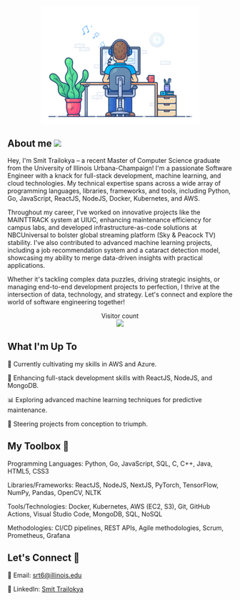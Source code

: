 <p align="center">
    <img
      width="355"
      align="center"
      src="https://raw.githubusercontent.com/SupianIDz/SupianIDz/main/coding.gif"
    />
</p>
 
## About me <img src="https://media.giphy.com/media/mGcNjsfWAjY5AEZNw6/giphy.gif" width="50">

Hey, I'm Smit Trailokya – a recent Master of Computer Science graduate from the University of Illinois Urbana-Champaign! I'm a passionate Software Engineer with a knack for full-stack development, machine learning, and cloud technologies. My technical expertise spans across a wide array of programming languages, libraries, frameworks, and tools, including Python, Go, JavaScript, ReactJS, NodeJS, Docker, Kubernetes, and AWS.

Throughout my career, I've worked on innovative projects like the MAINTTRACK system at UIUC, enhancing maintenance efficiency for campus labs, and developed infrastructure-as-code solutions at NBCUniversal to bolster global streaming platform (Sky & Peacock TV) stability. I've also contributed to advanced machine learning projects, including a job recommendation system and a cataract detection model, showcasing my ability to merge data-driven insights with practical applications.

Whether it's tackling complex data puzzles, driving strategic insights, or managing end-to-end development projects to perfection, I thrive at the intersection of data, technology, and strategy. Let's connect and explore the world of software engineering together!

<p align="center"> 
  Visitor count<br>
  <img src="https://profile-counter.glitch.me/SmitTrailokya/count.svg" />
</p>

## What I'm Up To
🌱 Currently cultivating my skills in AWS and Azure.

🔨 Enhancing full-stack development skills with ReactJS, NodeJS, and MongoDB.

📊 Exploring advanced machine learning techniques for predictive maintenance.

🚀 Steering projects from conception to triumph.

## My Toolbox 🧰
Programming Languages: Python, Go, JavaScript, SQL, C, C++, Java, HTML5, CSS3

Libraries/Frameworks: ReactJS, NodeJS, NextJS, PyTorch, TensorFlow, NumPy, Pandas, OpenCV, NLTK

Tools/Technologies: Docker, Kubernetes, AWS (EC2, S3), Git, GitHub Actions, Visual Studio Code, MongoDB, SQL, NoSQL

Methodologies: CI/CD pipelines, REST APIs, Agile methodologies, Scrum, Prometheus, Grafana

## Let's Connect 🤝

📧 Email: srt6@illinois.edu

💼 LinkedIn: [Smit Trailokya](https://www.linkedin.com/in/smit-trailokya/)
